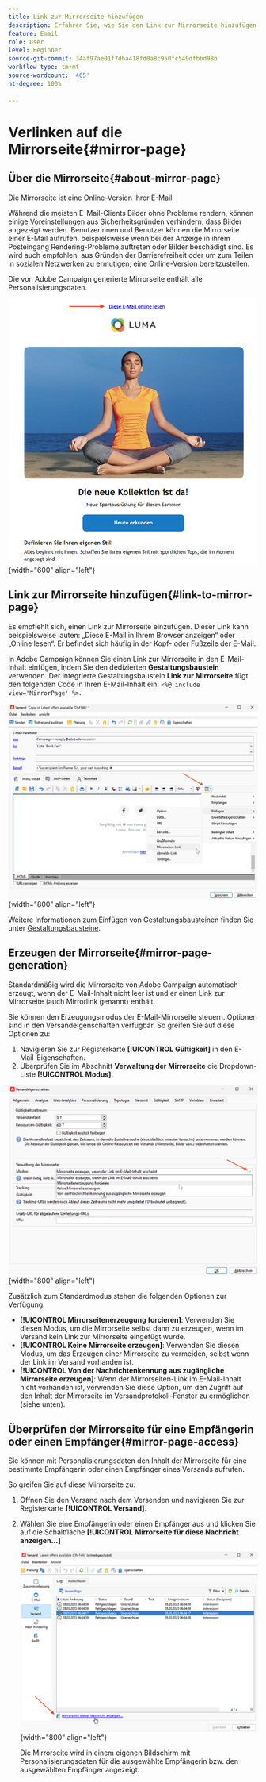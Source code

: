 ```yaml
---
title: Link zur Mirrorseite hinzufügen
description: Erfahren Sie, wie Sie den Link zur Mirrorseite hinzufügen und verwalten
feature: Email
role: User
level: Beginner
source-git-commit: 34af97ae01f7dba418fd0a8c950fc549dfbbd98b
workflow-type: tm+mt
source-wordcount: '465'
ht-degree: 100%

---
```


# Verlinken auf die Mirrorseite{#mirror-page}

## Über die Mirrorseite{#about-mirror-page}

Die Mirrorseite ist eine Online-Version Ihrer E-Mail.

Während die meisten E-Mail-Clients Bilder ohne Probleme rendern, können einige Voreinstellungen aus Sicherheitsgründen verhindern, dass Bilder angezeigt werden. Benutzerinnen und Benutzer können die Mirrorseite einer E-Mail aufrufen, beispielsweise wenn bei der Anzeige in ihrem Posteingang Rendering-Probleme auftreten oder Bilder beschädigt sind. Es wird auch empfohlen, aus Gründen der Barrierefreiheit oder um zum Teilen in sozialen Netzwerken zu ermutigen, eine Online-Version bereitzustellen.

Die von Adobe Campaign generierte Mirrorseite enthält alle Personalisierungsdaten.

![Beispiel für einen Mirrorlink](assets/mirror-page-link.png){width="600" align="left"}

## Link zur Mirrorseite hinzufügen{#link-to-mirror-page}

Es empfiehlt sich, einen Link zur Mirrorseite einzufügen. Dieser Link kann beispielsweise lauten:  „Diese E-Mail in Ihrem Browser anzeigen“ oder „Online lesen“. Er befindet sich häufig in der Kopf- oder Fußzeile der E-Mail.

In Adobe Campaign können Sie einen Link zur Mirrorseite in den E-Mail-Inhalt einfügen, indem Sie den dedizierten **Gestaltungsbaustein** verwenden. Der integrierte Gestaltungsbaustein **Link zur Mirrorseite** fügt den folgenden Code in Ihren E-Mail-Inhalt ein: `<%@ include view='MirrorPage' %>`.

![](assets/mirror-page-insert.png){width="800" align="left"}


Weitere Informationen zum Einfügen von Gestaltungsbausteinen finden Sie unter [Gestaltungsbausteine](personalization-blocks.md).

## Erzeugen der Mirrorseite{#mirror-page-generation}

Standardmäßig wird die Mirrorseite von Adobe Campaign automatisch erzeugt, wenn der E-Mail-Inhalt nicht leer ist und er einen Link zur Mirrorseite (auch Mirrorlink genannt) enthält.

Sie können den Erzeugungsmodus der E-Mail-Mirrorseite steuern. Optionen sind in den Versandeigenschaften verfügbar. So greifen Sie auf diese Optionen zu:

1. Navigieren Sie zur Registerkarte **[!UICONTROL Gültigkeit]** in den E-Mail-Eigenschaften.
1. Überprüfen Sie im Abschnitt **Verwaltung der Mirrorseite** die Dropdown-Liste **[!UICONTROL Modus]**.

![](assets/mirror-page-generation.png){width="800" align="left"}

Zusätzlich zum Standardmodus stehen die folgenden Optionen zur Verfügung:

* **[!UICONTROL Mirrorseitenerzeugung forcieren]**: Verwenden Sie diesen Modus, um die Mirrorseite selbst dann zu erzeugen, wenn im Versand kein Link zur Mirrorseite eingefügt wurde.
* **[!UICONTROL Keine Mirrorseite erzeugen]**: Verwenden Sie diesen Modus, um das Erzeugen einer Mirrorseite zu vermeiden, selbst wenn der Link im Versand vorhanden ist.
* **[!UICONTROL Von der Nachrichtenkennung aus zugängliche Mirrorseite erzeugen]**: Wenn der Mirrorseiten-Link im E-Mail-Inhalt nicht vorhanden ist, verwenden Sie diese Option, um den Zugriff auf den Inhalt der Mirrorseite im Versandprotokoll-Fenster zu ermöglichen (siehe unten).

## Überprüfen der Mirrorseite für eine Empfängerin oder einen Empfänger{#mirror-page-access}

Sie können mit Personalisierungsdaten den Inhalt der Mirrorseite für eine bestimmte Empfängerin oder einen Empfänger eines Versands aufrufen.

So greifen Sie auf diese Mirrorseite zu:

1. Öffnen Sie den Versand nach dem Versenden und navigieren Sie zur Registerkarte **[!UICONTROL Versand]**.

1. Wählen Sie eine Empfängerin oder einen Empfänger aus und klicken Sie auf die Schaltfläche **[!UICONTROL Mirrorseite für diese Nachricht anzeigen...]**

   ![](assets/mirror-page-display.png){width="800" align="left"}

   Die Mirrorseite wird in einem eigenen Bildschirm mit Personalisierungsdaten für die ausgewählte Empfängerin bzw. den ausgewählten Empfänger angezeigt.

